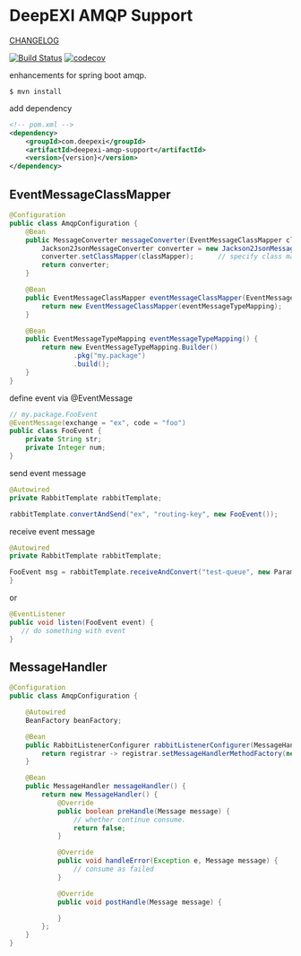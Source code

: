 # DeepEXI AMQP Support

[CHANGELOG](./CHANGELOG.md)

[![Build Status](https://travis-ci.com/deepexi/deepexi-amqp-support.svg?branch=master)](https://travis-ci.com/deepexi/deepexi-amqp-support)
[![codecov](https://codecov.io/gh/deepexi/deepexi-amqp-support/branch/master/graph/badge.svg)](https://codecov.io/gh/deepexi/deepexi-amqp-support)


enhancements for spring boot amqp.

    $ mvn install
    

add dependency

```xml
<!-- pom.xml -->
<dependency>
    <groupId>com.deepexi</groupId>
    <artifactId>deepexi-amqp-support</artifactId>
    <version>{version}</version>
</dependency>
```

## EventMessageClassMapper

```java
@Configuration
public class AmqpConfiguration {
    @Bean
    public MessageConverter messageConverter(EventMessageClassMapper classMapper) {
        Jackson2JsonMessageConverter converter = new Jackson2JsonMessageConverter();
        converter.setClassMapper(classMapper);      // specify class mapper
        return converter;
    }

    @Bean
    public EventMessageClassMapper eventMessageClassMapper(EventMessageTypeMapping eventMessageTypeMapping) {
        return new EventMessageClassMapper(eventMessageTypeMapping);
    }

    @Bean
    public EventMessageTypeMapping eventMessageTypeMapping() {
        return new EventMessageTypeMapping.Builder()
                .pkg("my.package")
                .build();
    }
}
```

define event via @EventMessage

```java
// my.package.FooEvent
@EventMessage(exchange = "ex", code = "foo")
public class FooEvent {
    private String str;
    private Integer num;
}
```

send event message

```java
@Autowired
private RabbitTemplate rabbitTemplate;

rabbitTemplate.convertAndSend("ex", "routing-key", new FooEvent());
```

receive event message

```java
@Autowired
private RabbitTemplate rabbitTemplate;

FooEvent msg = rabbitTemplate.receiveAndConvert("test-queue", new ParameterizedTypeReference<FooEvent>() {
}
```

or

```java
@EventListener
public void listen(FooEvent event) {
   // do something with event
}
```

## MessageHandler
```java
@Configuration
public class AmqpConfiguration {

    @Autowired
    BeanFactory beanFactory;

    @Bean
    public RabbitListenerConfigurer rabbitListenerConfigurer(MessageHandler messageHandler) {
        return registrar -> registrar.setMessageHandlerMethodFactory(new SimpleMessageHandlerFactory(messageHandler, beanFactory));
    }

    @Bean
    public MessageHandler messageHandler() {
        return new MessageHandler() {
            @Override
            public boolean preHandle(Message message) {
                // whether continue consume.
                return false;
            }

            @Override
            public void handleError(Exception e, Message message) {
                // consume as failed
            }

            @Override
            public void postHandle(Message message) {

            }
        };
    }
}
```
